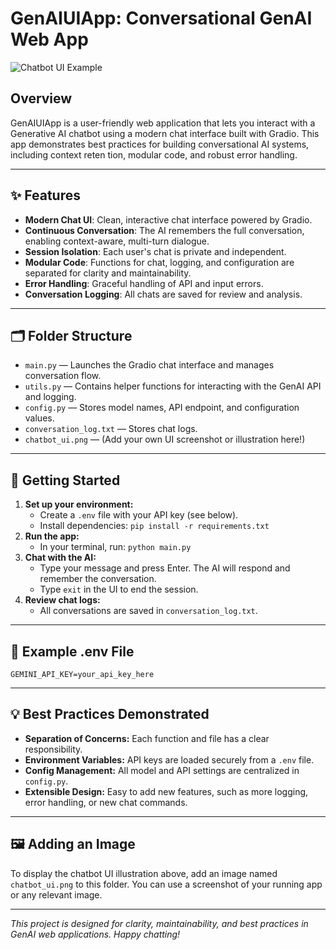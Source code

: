 # GenAIUIApp: Conversational GenAI Web App

![Chatbot UI Example](./chatbot_ui.png)

## Overview
GenAIUIApp is a user-friendly web application that lets you interact with a Generative AI chatbot using a modern chat interface built with Gradio. This app demonstrates best practices for building conversational AI systems, including context reten
tion, modular code, and robust error handling.

---

## ✨ Features
- **Modern Chat UI**: Clean, interactive chat interface powered by Gradio.
- **Continuous Conversation**: The AI remembers the full conversation, enabling context-aware, multi-turn dialogue.
- **Session Isolation**: Each user's chat is private and independent.
- **Modular Code**: Functions for chat, logging, and configuration are separated for clarity and maintainability.
- **Error Handling**: Graceful handling of API and input errors.
- **Conversation Logging**: All chats are saved for review and analysis.

---

## 🗂️ Folder Structure
- `main.py` — Launches the Gradio chat interface and manages conversation flow.
- `utils.py` — Contains helper functions for interacting with the GenAI API and logging.
- `config.py` — Stores model names, API endpoint, and configuration values.
- `conversation_log.txt` — Stores chat logs.
- `chatbot_ui.png` — (Add your own UI screenshot or illustration here!)

---

## 🚀 Getting Started
1. **Set up your environment:**
    - Create a `.env` file with your API key (see below).
    - Install dependencies: `pip install -r requirements.txt`
2. **Run the app:**
    - In your terminal, run: `python main.py`
3. **Chat with the AI:**
    - Type your message and press Enter. The AI will respond and remember the conversation.
    - Type `exit` in the UI to end the session.
4. **Review chat logs:**
    - All conversations are saved in `conversation_log.txt`.

---

## 🔑 Example .env File
```
GEMINI_API_KEY=your_api_key_here
```

---

## 💡 Best Practices Demonstrated
- **Separation of Concerns:** Each function and file has a clear responsibility.
- **Environment Variables:** API keys are loaded securely from a `.env` file.
- **Config Management:** All model and API settings are centralized in `config.py`.
- **Extensible Design:** Easy to add new features, such as more logging, error handling, or new chat commands.

---

## 🖼️ Adding an Image
To display the chatbot UI illustration above, add an image named `chatbot_ui.png` to this folder. You can use a screenshot of your running app or any relevant image.

---

*This project is designed for clarity, maintainability, and best practices in GenAI web applications. Happy chatting!*
